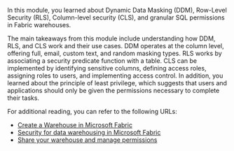 In this module, you learned about Dynamic Data Masking (DDM), Row-Level Security (RLS), Column-level security (CLS), and granular SQL permissions in Fabric warehouses. 

The main takeaways from this module include understanding how DDM, RLS, and CLS work and their use cases. DDM operates at the column level, offering full, email, custom text, and random masking types. RLS works by associating a security predicate function with a table. CLS can be implemented by identifying sensitive columns, defining access roles, assigning roles to users, and implementing access control. In addition, you learned about the principle of least privilege, which suggests that users and applications should only be given the permissions necessary to complete their tasks.

For additional reading, you can refer to the following URLs:

- [Create a Warehouse in Microsoft Fabric](/fabric/data-warehouse/create-warehouse?azure-portal=true)
- [Security for data warehousing in Microsoft Fabric](/fabric/data-warehouse/security?azure-portal=true)
- [Share your warehouse and manage permissions](/fabric/data-warehouse/share-warehouse-manage-permissions?azure-portal=true)
 
